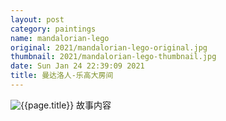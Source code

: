 ```yaml
---
layout: post
category: paintings
name: mandalorian-lego
original: 2021/mandalorian-lego-original.jpg
thumbnail: 2021/mandalorian-lego-thumbnail.jpg
date: Sun Jan 24 22:39:09 2021
title: 曼达洛人-乐高大房间
---
```


![{{page.title}}](/gallery/{{page.category}}/{{page.original}})
故事内容
